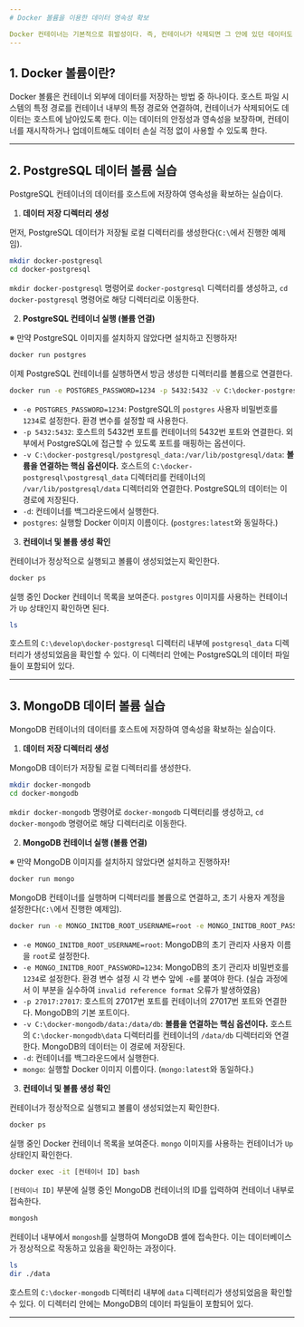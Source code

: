 ```yaml
---
# Docker 볼륨을 이용한 데이터 영속성 확보

Docker 컨테이너는 기본적으로 휘발성이다. 즉, 컨테이너가 삭제되면 그 안에 있던 데이터도 함께 사라진다는 의미이다. 이러한 문제를 해결하고 데이터를 영속적으로 관리하기 위해 **Docker 볼륨(Volume)**을 사용한다. 이번 포스팅에서는 Docker 볼륨을 활용하여 PostgreSQL과 MongoDB 데이터를 호스트 시스템에 저장하는 방법을 다룬다.
---
```


## 1\. Docker 볼륨이란?

Docker 볼륨은 컨테이너 외부에 데이터를 저장하는 방법 중 하나이다. 호스트 파일 시스템의 특정 경로를 컨테이너 내부의 특정 경로와 연결하여, 컨테이너가 삭제되어도 데이터는 호스트에 남아있도록 한다. 이는 데이터의 안정성과 영속성을 보장하며, 컨테이너를 재시작하거나 업데이트해도 데이터 손실 걱정 없이 사용할 수 있도록 한다.

---

## 2\. PostgreSQL 데이터 볼륨 실습

PostgreSQL 컨테이너의 데이터를 호스트에 저장하여 영속성을 확보하는 실습이다.

1. **데이터 저장 디렉터리 생성**

먼저, PostgreSQL 데이터가 저장될 로컬 디렉터리를 생성한다(`C:\`에서 진행한 예제임).

```bash
mkdir docker-postgresql
cd docker-postgresql
```

`mkdir docker-postgresql` 명령어로 `docker-postgresql` 디렉터리를 생성하고, `cd docker-postgresql` 명령어로 해당 디렉터리로 이동한다.

2. **PostgreSQL 컨테이너 실행 (볼륨 연결)**

※ 만약 PostgreSQL 이미지를 설치하지 않았다면 설치하고 진행하자!

```bash
docker run postgres
```

이제 PostgreSQL 컨테이너를 실행하면서 방금 생성한 디렉터리를 볼륨으로 연결한다.

```bash
docker run -e POSTGRES_PASSWORD=1234 -p 5432:5432 -v C:\docker-postgresql/postgresql_data:/var/lib/postgresql/data -d postgres
```

- `-e POSTGRES_PASSWORD=1234`: PostgreSQL의 `postgres` 사용자 비밀번호를 `1234`로 설정한다. 환경 변수를 설정할 때 사용한다.
- `-p 5432:5432`: 호스트의 5432번 포트를 컨테이너의 5432번 포트와 연결한다. 외부에서 PostgreSQL에 접근할 수 있도록 포트를 매핑하는 옵션이다.
- `-v C:\docker-postgresql/postgresql_data:/var/lib/postgresql/data`: **볼륨을 연결하는 핵심 옵션이다.** 호스트의 `C:\docker-postgresql\postgresql_data` 디렉터리를 컨테이너의 `/var/lib/postgresql/data` 디렉터리와 연결한다. PostgreSQL의 데이터는 이 경로에 저장된다.
- `-d`: 컨테이너를 백그라운드에서 실행한다.
- `postgres`: 실행할 Docker 이미지 이름이다. (`postgres:latest`와 동일하다.)

3. **컨테이너 및 볼륨 생성 확인**

컨테이너가 정상적으로 실행되고 볼륨이 생성되었는지 확인한다.

```bash
docker ps
```

실행 중인 Docker 컨테이너 목록을 보여준다. `postgres` 이미지를 사용하는 컨테이너가 `Up` 상태인지 확인하면 된다.

```bash
ls
```

호스트의 `C:\develop\docker-postgresql` 디렉터리 내부에 `postgresql_data` 디렉터리가 생성되었음을 확인할 수 있다. 이 디렉터리 안에는 PostgreSQL의 데이터 파일들이 포함되어 있다.

---

## 3\. MongoDB 데이터 볼륨 실습

MongoDB 컨테이너의 데이터를 호스트에 저장하여 영속성을 확보하는 실습이다.

1. **데이터 저장 디렉터리 생성**

MongoDB 데이터가 저장될 로컬 디렉터리를 생성한다.

```bash
mkdir docker-mongodb
cd docker-mongodb
```

`mkdir docker-mongodb` 명령어로 `docker-mongodb` 디렉터리를 생성하고, `cd docker-mongodb` 명령어로 해당 디렉터리로 이동한다.

2. **MongoDB 컨테이너 실행 (볼륨 연결)**

※ 만약 MongoDB 이미지를 설치하지 않았다면 설치하고 진행하자!

```bash
docker run mongo
```

MongoDB 컨테이너를 실행하며 디렉터리를 볼륨으로 연결하고, 초기 사용자 계정을 설정한다(`C:\`에서 진행한 예제임).

```bash
docker run -e MONGO_INITDB_ROOT_USERNAME=root -e MONGO_INITDB_ROOT_PASSWORD=1234 -p 27017:27017 -v C:\docker-mongodb/data:/data/db -d mongo
```

- `-e MONGO_INITDB_ROOT_USERNAME=root`: MongoDB의 초기 관리자 사용자 이름을 `root`로 설정한다.
- `-e MONGO_INITDB_ROOT_PASSWORD=1234`: MongoDB의 초기 관리자 비밀번호를 `1234`로 설정한다. 환경 변수 설정 시 각 변수 앞에 `-e`를 붙여야 한다. (실습 과정에서 이 부분을 실수하여 `invalid reference format` 오류가 발생하였음)
- `-p 27017:27017`: 호스트의 27017번 포트를 컨테이너의 27017번 포트와 연결한다. MongoDB의 기본 포트이다.
- `-v C:\docker-mongodb/data:/data/db`: **볼륨을 연결하는 핵심 옵션이다.** 호스트의 `C:\docker-mongodb\data` 디렉터리를 컨테이너의 `/data/db` 디렉터리와 연결한다. MongoDB의 데이터는 이 경로에 저장된다.
- `-d`: 컨테이너를 백그라운드에서 실행한다.
- `mongo`: 실행할 Docker 이미지 이름이다. (`mongo:latest`와 동일하다.)

3. **컨테이너 및 볼륨 생성 확인**

컨테이너가 정상적으로 실행되고 볼륨이 생성되었는지 확인한다.

```bash
docker ps
```

실행 중인 Docker 컨테이너 목록을 보여준다. `mongo` 이미지를 사용하는 컨테이너가 `Up` 상태인지 확인한다.

```bash
docker exec -it [컨테이너 ID] bash
```

`[컨테이너 ID]` 부분에 실행 중인 MongoDB 컨테이너의 ID를 입력하여 컨테이너 내부로 접속한다.

```bash
mongosh
```

컨테이너 내부에서 `mongosh`를 실행하여 MongoDB 셸에 접속한다. 이는 데이터베이스가 정상적으로 작동하고 있음을 확인하는 과정이다.

```bash
ls
dir ./data
```

호스트의 `C:\docker-mongodb` 디렉터리 내부에 `data` 디렉터리가 생성되었음을 확인할 수 있다. 이 디렉터리 안에는 MongoDB의 데이터 파일들이 포함되어 있다.

---
